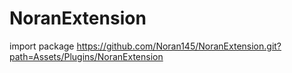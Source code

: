 # NoranExtension

import package https://github.com/Noran145/NoranExtension.git?path=Assets/Plugins/NoranExtension
